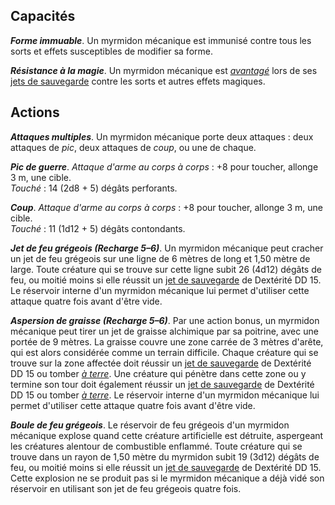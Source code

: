 ## Capacités
_**Forme immuable**_. Un myrmidon mécanique est immunisé contre tous les sorts et effets susceptibles de modifier sa forme.

_**Résistance à la magie**_. Un myrmidon mécanique est [_avantagé_](/utiliser-les-caracteristiques/#avantage-et-desavantage) lors de ses [jets de sauvegarde](/utiliser-les-caracteristiques/#jets-de-sauvegarde) contre les sorts et autres effets magiques.

## Actions
_**Attaques multiples**_. Un myrmidon mécanique porte deux attaques : deux attaques de _pic_, deux attaques de _coup_, ou une de chaque.

_**Pic de guerre**_. _Attaque d'arme au corps à corps_ : +8 pour toucher, allonge 3 m, une cible.  
_Touché_ : 14 (2d8 + 5) dégâts perforants.

_**Coup**_. _Attaque d'arme au corps à corps_ : +8 pour toucher, allonge 3 m, une cible.  
_Touché_ : 11 (1d12 + 5) dégâts contondants.

_**Jet de feu grégeois (Recharge 5–6)**_. Un myrmidon mécanique peut cracher un jet de feu grégeois sur une ligne de 6 mètres de long et 1,50 mètre de large. Toute créature qui se trouve sur cette ligne subit 26 (4d12) dégâts de feu, ou moitié moins si elle réussit un [jet de sauvegarde](/utiliser-les-caracteristiques/#jets-de-sauvegarde) de Dextérité DD 15. Le réservoir interne d'un myrmidon mécanique lui permet d'utiliser cette attaque quatre fois avant d'être vide.

_**Aspersion de graisse (Recharge 5–6)**_. Par une action bonus, un myrmidon mécanique peut tirer un jet de graisse alchimique par sa poitrine, avec une portée de 9 mètres. La graisse couvre une zone carrée de 3 mètres d'arête, qui est alors considérée comme un terrain difficile. Chaque créature qui se trouve sur la zone affectée doit réussir un [jet de sauvegarde](/utiliser-les-caracteristiques/#jets-de-sauvegarde) de Dextérité DD 15 ou tomber [_à terre_](/gerer-la-sante-du-personnage/#a-terre). Une créature qui pénètre dans cette zone ou y termine son tour doit également réussir un [jet de sauvegarde](/utiliser-les-caracteristiques/#jets-de-sauvegarde) de Dextérité DD 15 ou tomber [_à terre_](/gerer-la-sante-du-personnage/#a-terre). Le réservoir interne d'un myrmidon mécanique lui permet d'utiliser cette attaque quatre fois avant d'être vide.

_**Boule de feu grégeois**_. Le réservoir de feu grégeois d'un myrmidon mécanique explose quand cette créature artificielle est détruite, aspergeant les créatures alentour de combustible enflammé. Toute créature qui se trouve dans un rayon de 1,50 mètre du myrmidon subit 19 (3d12) dégâts de feu, ou moitié moins si elle réussit un [jet de sauvegarde](/utiliser-les-caracteristiques/#jets-de-sauvegarde) de Dextérité DD 15. Cette explosion ne se produit pas si le myrmidon mécanique a déjà vidé son réservoir en utilisant son jet de feu grégeois quatre fois.
